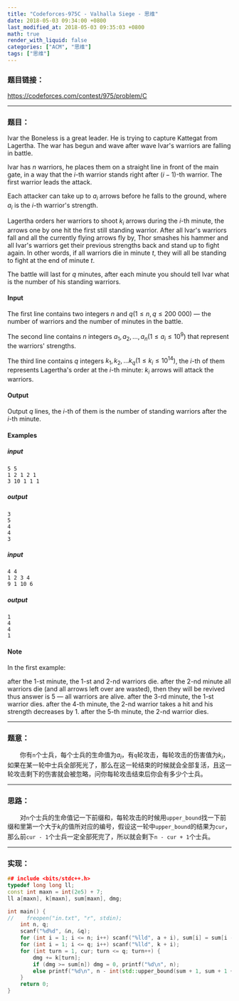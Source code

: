```yaml
---
title: "Codeforces-975C - Valhalla Siege - 思维"
date: 2018-05-03 09:34:00 +0800
last_modified_at: 2018-05-03 09:35:03 +0800
math: true
render_with_liquid: false
categories: ["ACM", "思维"]
tags: ["思维"]
---
```


### 题目链接：

https://codeforces.com/contest/975/problem/C

---
### 题目：

Ivar the Boneless is a great leader. He is trying to capture Kattegat from Lagertha. The war has begun and wave after wave Ivar's warriors are falling in battle.

Ivar has $n$ warriors, he places them on a straight line in front of the main gate, in a way that the $i$-th warrior stands right after $(i-1)$-th warrior. The first warrior leads the attack.

Each attacker can take up to $a_i$ arrows before he falls to the ground, where $a_i$ is the $i$-th warrior's strength.

Lagertha orders her warriors to shoot $k_i$ arrows during the $i$-th minute, the arrows one by one hit the first still standing warrior. After all Ivar's warriors fall and all the currently flying arrows fly by, Thor smashes his hammer and all Ivar's warriors get their previous strengths back and stand up to fight again. In other words, if all warriors die in minute $t$, they will all be standing to fight at the end of minute $t$.

The battle will last for $q$ minutes, after each minute you should tell Ivar what is the number of his standing warriors.

#### Input
The first line contains two integers $n$ and $q(1\leq n, q\leq 200\ 000)$ — the number of warriors and the number of minutes in the battle.

The second line contains $n$ integers $a_1,a_2,\dots ,a_n(1 \leq a_i \leq 10^9)$ that represent the warriors' strengths.

The third line contains $q$ integers $k_1,k_2,\dots k_q(1 \leq k_i \leq 10^{14})$, the $i$-th of them represents Lagertha's order at the $i$-th minute: $k_i$ arrows will attack the warriors.

#### Output
Output $q$ lines, the $i$-th of them is the number of standing warriors after the $i$-th minute.

#### Examples
##### input
```
5 5
1 2 1 2 1
3 10 1 1 1
```
##### output
```
3
5
4
4
3
```
##### input
```
4 4
1 2 3 4
9 1 10 6
```
##### output
```
1
4
4
1
```
#### Note
In the first example:

after the 1-st minute, the 1-st and 2-nd warriors die.
after the 2-nd minute all warriors die (and all arrows left over are wasted), then they will be revived thus answer is 5 — all warriors are alive.
after the 3-rd minute, the 1-st warrior dies.
after the 4-th minute, the 2-nd warrior takes a hit and his strength decreases by 1.
after the 5-th minute, the 2-nd warrior dies.

---
### 题意：

&emsp;&emsp;你有`n`个士兵，每个士兵的生命值为$a_i$，有`q`轮攻击，每轮攻击的伤害值为$k_i$，如果在某一轮中士兵全部死光了，那么在这一轮结束的时候就会全部复活，且这一轮攻击剩下的伤害就会被忽略，问你每轮攻击结束后你会有多少个士兵。

---
### 思路：

&emsp;&emsp;对`n`个士兵的生命值记一下前缀和，每轮攻击的时候用`upper_bound`找一下前缀和里第一个大于$k_i$的值所对应的编号，假设这一轮中`upper_bound`的结果为`cur`，那么前`cur - 1`个士兵一定全部死完了，所以就会剩下`n - cur + 1`个士兵。

---
### 实现：

```cpp
## include <bits/stdc++.h>
typedef long long ll;
const int maxn = int(2e5) + 7;
ll a[maxn], k[maxn], sum[maxn], dmg;

int main() {
//    freopen("in.txt", "r", stdin);
    int n, q;
    scanf("%d%d", &n, &q);
    for (int i = 1; i <= n; i++) scanf("%lld", a + i), sum[i] = sum[i - 1] + a[i];
    for (int i = 1; i <= q; i++) scanf("%lld", k + i);
    for (int turn = 1, cur; turn <= q; turn++) {
        dmg += k[turn];
        if (dmg >= sum[n]) dmg = 0, printf("%d\n", n);
        else printf("%d\n", n - int(std::upper_bound(sum + 1, sum + 1 + n, dmg) - sum - 1));
    }
    return 0;
}
```